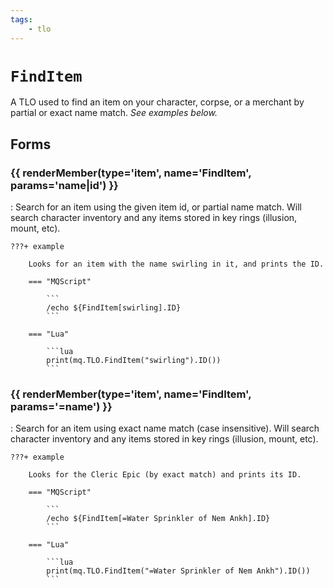 ```yaml
---
tags:
    - tlo
---
```

# `FindItem`

<!--tlo-desc-start-->
A TLO used to find an item on your character, corpse, or a merchant by partial or exact name match. _See examples below._
<!--tlo-desc-end-->
## Forms
<!--tlo-forms-start-->
### {{ renderMember(type='item', name='FindItem', params='name|id') }}

:   Search for an item using the given item id, or partial name match. Will search character
    inventory and any items stored in key rings (illusion, mount, etc).

    ???+ example

        Looks for an item with the name swirling in it, and prints the ID.

        === "MQScript"

            ```
            /echo ${FindItem[swirling].ID}
            ```

        === "Lua"

            ```lua
            print(mq.TLO.FindItem("swirling").ID())
            ```


### {{ renderMember(type='item', name='FindItem', params='=name') }}

:   Search for an item using exact name match (case insensitive). Will search character inventory
    and any items stored in key rings (illusion, mount, etc).

    ???+ example

        Looks for the Cleric Epic (by exact match) and prints its ID.

        === "MQScript"

            ```
            /echo ${FindItem[=Water Sprinkler of Nem Ankh].ID}
            ```

        === "Lua"

            ```lua
            print(mq.TLO.FindItem("=Water Sprinkler of Nem Ankh").ID())
            ```
<!--tlo-forms-end-->
<!--tlo-linkrefs-start-->
[item]: ../data-types/datatype-item.md
<!--tlo-linkrefs-end-->
